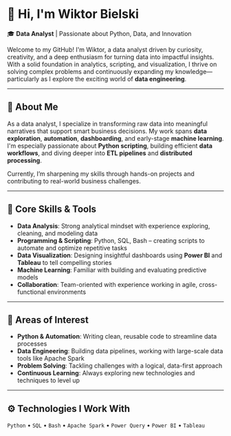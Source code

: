 # 👋 Hi, I'm Wiktor Bielski  
🎓 **Data Analyst** | Passionate about Python, Data, and Innovation

Welcome to my GitHub! I'm Wiktor, a data analyst driven by curiosity, creativity, and a deep enthusiasm for turning data into impactful insights. With a solid foundation in analytics, scripting, and visualization, I thrive on solving complex problems and continuously expanding my knowledge—particularly as I explore the exciting world of **data engineering**.

---

## 🚀 About Me

As a data analyst, I specialize in transforming raw data into meaningful narratives that support smart business decisions. My work spans **data exploration**, **automation**, **dashboarding**, and early-stage **machine learning**. I'm especially passionate about **Python scripting**, building efficient **data workflows**, and diving deeper into **ETL pipelines** and **distributed processing**.

Currently, I’m sharpening my skills through hands-on projects and contributing to real-world business challenges.

---

## 🧰 Core Skills & Tools

- **Data Analysis**: Strong analytical mindset with experience exploring, cleaning, and modeling data  
- **Programming & Scripting**: Python, SQL, Bash – creating scripts to automate and optimize repetitive tasks  
- **Data Visualization**: Designing insightful dashboards using **Power BI** and **Tableau** to tell compelling stories  
- **Machine Learning**: Familiar with building and evaluating predictive models  
- **Collaboration**: Team-oriented with experience working in agile, cross-functional environments  

---

## 📌 Areas of Interest

- **Python & Automation**: Writing clean, reusable code to streamline data processes  
- **Data Engineering**: Building data pipelines, working with large-scale data tools like Apache Spark  
- **Problem Solving**: Tackling challenges with a logical, data-first approach  
- **Continuous Learning**: Always exploring new technologies and techniques to level up  

---

## ⚙️ Technologies I Work With

`Python` • `SQL` • `Bash` • `Apache Spark` • `Power Query` • `Power BI` • `Tableau`

